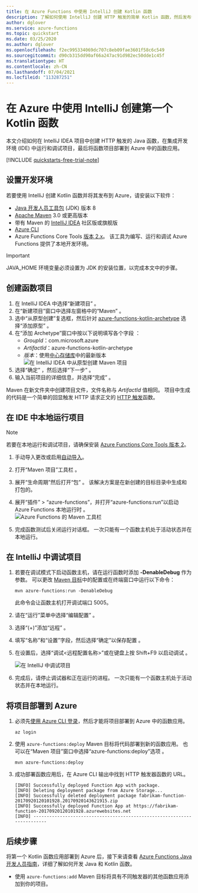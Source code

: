 ```yaml
---
title: 在 Azure Functions 中使用 IntelliJ 创建 Kotlin 函数
description: 了解如何使用 IntelliJ 创建 HTTP 触发的简单 Kotlin 函数，然后发布该函数以在 Azure 的无服务器环境中运行。
author: dglover
ms.service: azure-functions
ms.topic: quickstart
ms.date: 03/25/2020
ms.author: dglover
ms.openlocfilehash: f2ec995334069dc707c8eb09fae3601f58c6c549
ms.sourcegitcommit: d90cb315dd90af66a247ac91d982ec50dde1c45f
ms.translationtype: HT
ms.contentlocale: zh-CN
ms.lasthandoff: 07/04/2021
ms.locfileid: "113287251"
---
```

# <a name="create-your-first-kotlin-function-in-azure-using-intellij"></a>在 Azure 中使用 IntelliJ 创建第一个 Kotlin 函数

本文介绍如何在 IntelliJ IDEA 项目中创建 HTTP 触发的 Java 函数，在集成开发环境 (IDE) 中运行和调试项目，最后将函数项目部署到 Azure 中的函数应用。

[!INCLUDE [quickstarts-free-trial-note](../../includes/quickstarts-free-trial-note.md)]

## <a name="set-up-your-development-environment"></a>设置开发环境

若要使用 IntelliJ 创建 Kotlin 函数并将其发布到 Azure，请安装以下软件：

- [Java 开发人员工具包](/azure/developer/java/fundamentals/java-support-on-azure) (JDK) 版本 8
- [Apache Maven](https://maven.apache.org) 3.0 或更高版本
- 带有 Maven 的 [IntelliJ IDEA](https://www.jetbrains.com/idea/download) 社区版或旗舰版
- [Azure CLI](/cli/azure)
- Azure Functions Core Tools [版本 2.x](functions-run-local.md#v2)。 该工具为编写、运行和调试 Azure Functions 提供了本地开发环境。

> [!IMPORTANT]
> JAVA_HOME 环境变量必须设置为 JDK 的安装位置，以完成本文中的步骤。

## <a name="create-a-function-project"></a>创建函数项目

1. 在 IntelliJ IDEA 中选择“新建项目”  。  
1. 在“新建项目”窗口中选择左窗格中的“Maven”   。
1. 选中“从原型创建”复选框，然后针对 [azure-functions-kotlin-archetype](https://mvnrepository.com/artifact/com.microsoft.azure/azure-functions-kotlin-archetype) 选择“添加原型”   。
1. 在“添加 Archetype”窗口中按以下说明填写各个字段  ：
    - _GroupId_：com.microsoft.azure
    - _ArtifactId_：azure-functions-kotlin-archetype
    - _版本_：使用[中心存储库](https://mvnrepository.com/artifact/com.microsoft.azure/azure-functions-kotlin-archetype)中的最新版本
    ![在 IntelliJ IDEA 中从原型创建 Maven 项目](media/functions-create-first-kotlin-intellij/functions-create-intellij.png)  
1. 选择“确定”  ，然后选择“下一步”  。
1. 输入当前项目的详细信息，并选择“完成”  。

Maven 在新文件夹中创建项目文件，文件名称与 _ArtifactId_ 值相同。 项目中生成的代码是一个简单的回显触发 HTTP 请求正文的 [HTTP 触发](./functions-bindings-http-webhook.md)函数。

## <a name="run-project-locally-in-the-ide"></a>在 IDE 中本地运行项目

> [!NOTE]
> 若要在本地运行和调试项目，请确保安装 [Azure Functions Core Tools 版本 2](functions-run-local.md#v2)。

1. 手动导入更改或启用[自动导入](https://www.jetbrains.com/help/idea/creating-and-optimizing-imports.html)。
1. 打开“Maven 项目”工具栏  。
1. 展开“生命周期”然后打开“包”   。 该解决方案是在新创建的目标目录中生成和打包的。
1. 展开“插件” > “azure-functions”，并打开“azure-functions:run”以启动 Azure Functions 本地运行时    。  
  ![Azure Functions 的 Maven 工具栏](media/functions-create-first-kotlin-intellij/functions-intellij-kotlin-maven-toolbar.png)  

1. 完成函数测试后关闭运行对话框。 一次只能有一个函数主机处于活动状态并在本地运行。

## <a name="debug-the-project-in-intellij"></a>在 IntelliJ 中调试项目

1. 若要在调试模式下启动函数主机，请在运行函数时添加 **-DenableDebug** 作为参数。 可以更改 [Maven 目标](https://www.jetbrains.com/help/idea/maven-support.html#run_goal)中的配置或在终端窗口中运行以下命令：  

   ```
   mvn azure-functions:run -DenableDebug
   ```

   此命令会让函数主机打开调试端口 5005。

1. 请在“运行”菜单中选择“编辑配置”   。
1. 选择“(+)”添加“远程”   。
1. 填写“名称”和“设置”字段，然后选择“确定”以保存配置    。
1. 在设置后，选择“调试<远程配置名称>”或在键盘上按 Shift+F9 以启动调试  。

   ![在 IntelliJ 中调试项目](media/functions-create-first-kotlin-intellij/debug-configuration-intellij.PNG)

1. 完成后，请停止调试器和正在运行的进程。 一次只能有一个函数主机处于活动状态并在本地运行。

## <a name="deploy-the-project-to-azure"></a>将项目部署到 Azure

1. 必须先[使用 Azure CLI 登录](/cli/azure/authenticate-azure-cli)，然后才能将项目部署到 Azure 中的函数应用。

   ``` azurecli
   az login
   ```

1. 使用 `azure-functions:deploy` Maven 目标将代码部署到新的函数应用。 也可以在“Maven 项目”窗口中选择“azure-functions:deploy”选项  。

   ```
   mvn azure-functions:deploy
   ```

1. 成功部署函数应用后，在 Azure CLI 输出中找到 HTTP 触发器函数的 URL。

   ``` output
   [INFO] Successfully deployed Function App with package.
   [INFO] Deleting deployment package from Azure Storage...
   [INFO] Successfully deleted deployment package fabrikam-function-20170920120101928.20170920143621915.zip
   [INFO] Successfully deployed Function App at https://fabrikam-function-20170920120101928.azurewebsites.net
   [INFO] ------------------------------------------------------------------------
   ```

## <a name="next-steps"></a>后续步骤

将第一个 Kotlin 函数应用部署到 Azure 后，接下来请查看 [Azure Functions Java 开发人员指南](functions-reference-java.md)，详细了解如何开发 Java 和 Kotlin 函数。
- 使用 `azure-functions:add` Maven 目标将具有不同触发器的其他函数应用添加到你的项目。
